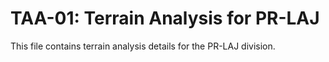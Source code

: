 # TAA-01: Terrain Analysis for PR-LAJ

This file contains terrain analysis details for the PR-LAJ division.
